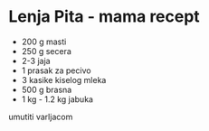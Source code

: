 # Lenja Pita - mama recept

- 200 g masti
- 250 g secera
- 2-3 jaja
- 1 prasak za pecivo
- 3 kasike kiselog mleka
- 500 g brasna
- 1 kg - 1.2 kg jabuka


umutiti varljacom